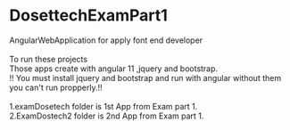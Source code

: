 # DosettechExamPart1
 AngularWebApplication for apply font end developer
<br>
<br>To run these projects
<br>Those apps create with angular 11 ,jquery and bootstrap.
<br>!! You must install jquery and bootstrap and run with angular without them you can't run propperly.!!
<br>
<br>1.examDosetech folder is 1st App from Exam part 1.
<br>2.ExamDostech2 folder is 2nd App from Exam part 1.
